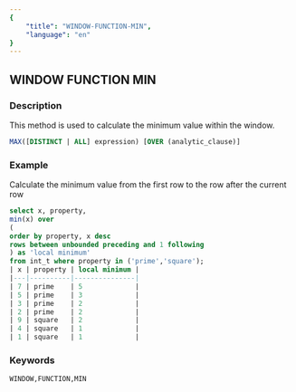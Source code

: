 ```yaml
---
{
    "title": "WINDOW-FUNCTION-MIN",
    "language": "en"
}
---
```


<!--  Licensed to the Apache Software Foundation (ASF) under one or more contributor license agreements.  See the NOTICE file distributed with this work for additional information regarding copyright ownership.  The ASF licenses this file to you under the Apache License, Version 2.0 (the "License"); you may not use this file except in compliance with the License.  You may obtain a copy of the License at

  http://www.apache.org/licenses/LICENSE-2.0

Unless required by applicable law or agreed to in writing, software distributed under the License is distributed on an "AS IS" BASIS, WITHOUT WARRANTIES OR CONDITIONS OF ANY KIND, either express or implied.  See the License for the specific language governing permissions and limitations under the License. -->

## WINDOW FUNCTION MIN
### Description

This method is used to calculate the minimum value within the window.

```sql
MAX([DISTINCT | ALL] expression) [OVER (analytic_clause)]
```

### Example

Calculate the minimum value from the first row to the row after the current row

```sql
select x, property,   
min(x) over    
(    
order by property, x desc    
rows between unbounded preceding and 1 following   
) as 'local minimum'   
from int_t where property in ('prime','square');
| x | property | local minimum |
|---|----------|---------------|
| 7 | prime    | 5             |
| 5 | prime    | 3             |
| 3 | prime    | 2             |
| 2 | prime    | 2             |
| 9 | square   | 2             |
| 4 | square   | 1             |
| 1 | square   | 1             |
```

### Keywords

    WINDOW,FUNCTION,MIN
